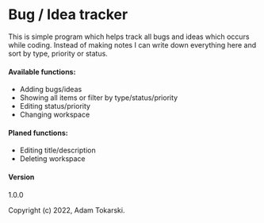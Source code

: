 ﻿# Bug / Idea tracker

This is simple program which helps track all bugs and ideas which occurs while
coding. Instead of making notes I can write down everything here and sort by
type, priority or status.

#### Available functions:
- Adding bugs/ideas
- Showing all items or filter by type/status/priority
- Editing status/priority
- Changing workspace

#### Planed functions:
- Editing title/description
- Deleting workspace

#### Version
1.0.0

Copyright (c) 2022, Adam Tokarski.